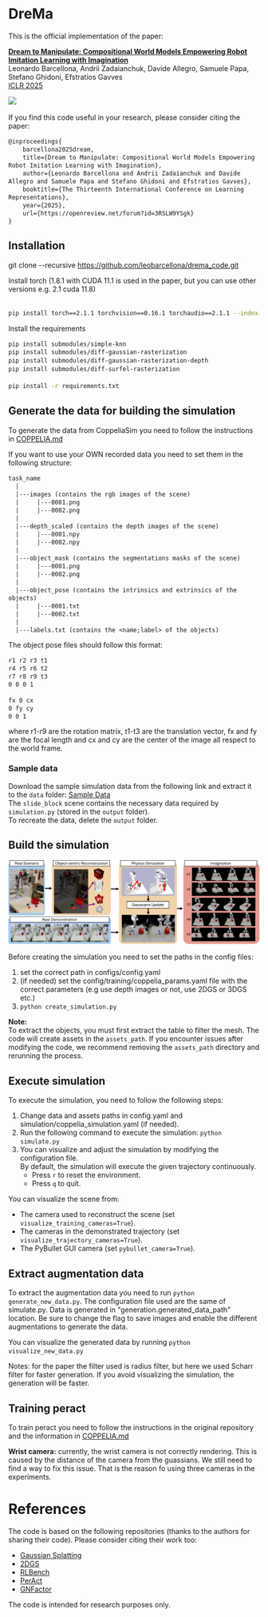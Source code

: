 # DreMa

This is the official implementation of the paper: 

[**Dream to Manipulate: Compositional World Models Empowering Robot Imitation Learning with Imagination**](https://dreamtomanipulate.github.io/) <bR>
Leonardo Barcellona, Andrii Zadaianchuk, Davide Allegro, Samuele Papa, Stefano Ghidoni, Efstratios Gavves <br>
[ICLR 2025](https://iclr.cc/)

![](assets/media/Simulation_and_rendering.gif)

If you find this code useful in your research, please consider citing the paper:

```
@inproceedings{
    barcellona2025dream,
    title={Dream to Manipulate: Compositional World Models Empowering Robot Imitation Learning with Imagination},
    author={Leonardo Barcellona and Andrii Zadaianchuk and Davide Allegro and Samuele Papa and Stefano Ghidoni and Efstratios Gavves},
    booktitle={The Thirteenth International Conference on Learning Representations},
    year={2025},
    url={https://openreview.net/forum?id=3RSLW9YSgk}
}
```

## Installation
git clone --recursive https://github.com/leobarcellona/drema_code.git

Install torch (1.8.1 with CUDA 11.1 is used in the paper, but you can use other versions e.g. 2.1 cuda 11.8)
```bash

pip install torch==2.1.1 torchvision==0.16.1 torchaudio==2.1.1 --index-url https://download.pytorch.org/whl/cu118
```

Install the requirements
```bash
pip install submodules/simple-knn
pip install submodules/diff-gaussian-rasterization
pip install submodules/diff-gaussian-rasterization-depth
pip install submodules/diff-surfel-rasterization

pip install -r requirements.txt
```



## Generate the data for building the simulation
To generate the data from CoppeliaSim you need to follow the instructions in [COPPELIA.md](COPPELIA.md)

If you want to use your OWN recorded data you need to set them in the following structure:
```
task_name
  |
  |---images (contains the rgb images of the scene)
  |     |---0001.png 
  |     |---0002.png
  |
  |---depth_scaled (contains the depth images of the scene)
  |     |---0001.npy 
  |     |---0002.npy
  |
  |---object_mask (contains the segmentations masks of the scene)
  |     |---0001.png 
  |     |---0002.png
  |
  |---object_pose (contains the intrinsics and extrinsics of the objects)
  |     |---0001.txt
  |     |---0002.txt
  |
  |---labels.txt (contains the <name;label> of the objects)
 ```

The object pose files should follow this format:
```
r1 r2 r3 t1
r4 r5 r6 t2
r7 r8 r9 t3
0 0 0 1

fx 0 cx
0 fy cy
0 0 1
```
where r1-r9 are the rotation matrix, t1-t3 are the translation vector, fx and fy are the focal length and cx and cy are the center of the image all respect to the world frame.

### Sample data

Download the sample simulation data from the following link and extract it to the `data` folder:
[Sample Data](https://drive.google.com/drive/folders/1h5Jdxo-3VvFj5TU07FqdYlkMzgWLfuYA?usp=sharing)  
The `slide_block` scene contains the necessary data required by `simulation.py` (stored in the `output` folder).  
To recreate the data, delete the `output` folder.

## Build the simulation

![](assets/media/framework.png)

Before creating the simulation you need to set the paths in the config files:
1. set the correct path in configs/config.yaml
2. (if needed) set the config/training/coppelia_params.yaml file with the correct parameters (e.g use depth images or not, use 2DGS or 3DGS etc.)
3. ``` python create_simulation.py ```

**Note:**  
To extract the objects, you must first extract the table to filter the mesh. 
The code will create assets in the `assets_path`.
If you encounter issues after modifying the code, we recommend removing the `assets_path` directory and rerunning the process.


## Execute simulation
To execute the simulation, you need to follow the following steps:
1. Change data and assets paths in config.yaml and simulation/coppelia_simulation.yaml (if needed).
2. Run the following command to execute the simulation: 
``` python simulate.py ```
3. You can visualize and adjust the simulation by modifying the configuration file.  
   By default, the simulation will execute the given trajectory continuously.  
   - Press `r` to reset the environment.
   - Press `q` to quit.

You can visualize the scene from:
- The camera used to reconstruct the scene (set `visualize_training_cameras=True`).
- The cameras in the demonstrated trajectory (set `visualize_trajectory_cameras=True`).
- The PyBullet GUI camera (set `pybullet_camera=True`).

## Extract augmentation data

To extract the augmentation data you need to run ```python generate_new_data.py```. 
The configuration file used are the same of simulate.py. Data is generated in "generation.generated_data_path" location.
Be sure to change the flag to save images and enable the different augmentations to generate the data.

You can visualize the generated data by running ```python visualize_new_data.py ```

Notes: for the paper the filter used is radius filter, but here we used Scharr filter for faster generation. 
If you avoid visualizing the simulation, the generation will be faster.

## Training peract
To train peract you need to follow the instructions in the original repository and the information in [COPPELIA.md](COPPELIA.md)

<b>Wrist camera:</b> currently, the wrist camera is not correctly rendering. This is caused by the distance of the camera from the guassians. We still need to find a way to fix this issue.
That is the reason fo using three cameras in the experiments.

# References
The code is based on the following repositories (thanks to the authors for sharing their code). 
Please consider citing their work too:
- [Gaussian Splatting](https://repo-sam.inria.fr/fungraph/3d-gaussian-splatting/)
- [2DGS](https://surfsplatting.github.io/)
- [RLBench](https://sites.google.com/view/rlbench)
- [PerAct](https://peract.github.io/)
- [GNFactor](https://github.com/YanjieZe/GNFactor)

The code is intended for research purposes only.
